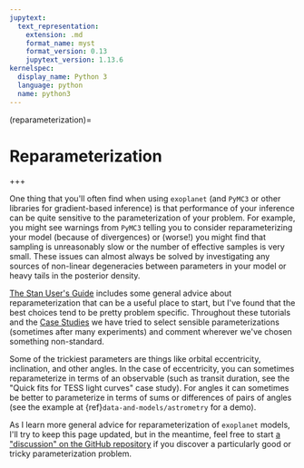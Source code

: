 ```yaml
---
jupytext:
  text_representation:
    extension: .md
    format_name: myst
    format_version: 0.13
    jupytext_version: 1.13.6
kernelspec:
  display_name: Python 3
  language: python
  name: python3
---
```


(reparameterization)=

# Reparameterization

+++

One thing that you'll often find when using `exoplanet` (and `PyMC3` or other libraries for gradient-based inference) is that performance of your inference can be quite sensitive to the parameterization of your problem.
For example, you might see warnings from `PyMC3` telling you to consider reparameterizing your model (because of divergences) or (worse!) you might find that sampling is unreasonably slow or the number of effective samples is very small.
These issues can almost always be solved by investigating any sources of non-linear degeneracies between parameters in your model or heavy tails in the posterior density.

[The Stan User's Guide](https://mc-stan.org/docs/2_27/stan-users-guide/reparameterization-section.html) includes some general advice about reparameterization that can be a useful place to start, but I've found that the best choices tend to be pretty problem specific.
Throughout these tutorials and the [Case Studies](https://gallery.exoplanet.codes) we have tried to select sensible parameterizations (sometimes after many experiments) and comment wherever we've chosen something non-standard.

Some of the trickiest parameters are things like orbital eccentricity, inclination, and other angles.
In the case of eccentricity, you can sometimes reparameterize in terms of an observable (such as transit duration, see the "Quick fits for TESS light curves" case study).
For angles it can sometimes be better to parameterize in terms of sums or differences of pairs of angles (see the example at {ref}`data-and-models/astrometry` for a demo).

As I learn more general advice for reparameterization of `exoplanet` models, I'll try to keep this page updated, but in the meantime, feel free to start [a "discussion" on the GitHub repository](https://github.com/exoplanet-dev/exoplanet/discussions) if you discover a particularly good or tricky parameterization problem.

```{code-cell}

```
